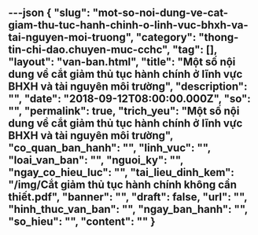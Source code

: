 ---json
{
    "slug": "mot-so-noi-dung-ve-cat-giam-thu-tuc-hanh-chinh-o-linh-vuc-bhxh-va-tai-nguyen-moi-truong",
    "category": "thong-tin-chi-dao.chuyen-muc-cchc",
    "tag": [],
    "layout": "van-ban.html",
    "title": "Một số nội dung về cắt giảm thủ tục hành chính ở lĩnh vực BHXH và tài nguyên môi trường",
    "description": "",
    "date": "2018-09-12T08:00:00.000Z",
    "so": "",
    "permalink": true,
    "trich_yeu": "Một số nội dung về cắt giảm thủ tục hành chính ở lĩnh vực BHXH và tài nguyên môi trường",
    "co_quan_ban_hanh": "",
    "linh_vuc": "",
    "loai_van_ban": "",
    "nguoi_ky": "",
    "ngay_co_hieu_luc": "",
    "tai_lieu_dinh_kem": "/img/Cắt giảm thủ tục hành chính không cần thiết.pdf",
    "banner": "",
    "draft": false,
    "url": "",
    "hinh_thuc_van_ban": "",
    "ngay_ban_hanh": "",
    "so_hieu": "",
    "__content__": ""
}
---
